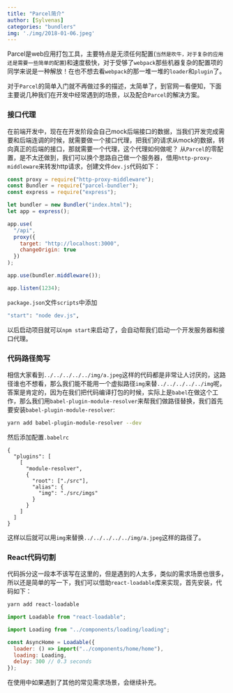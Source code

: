 ```yaml
---
title: "Parcel简介"
author: [Sylvenas]
categories: "bundlers"
img: './img/2018-01-06.jpeg'
---
```


Parcel是web应用打包工具，主要特点是无须任何配置(`当然是吹牛，对于复杂的应用还是需要一些简单的配置`)和速度极快，对于受够了`webpack`那些机器复杂的配置项的同学来说是一种解放！在也不想去看`webpack`的那一堆一堆的`loader`和`plugin`了。

对于`Parcel`的简单入门就不再做过多的描述，太简单了，到官网一看便知，下面主要说几种我们在开发中经常遇到的场景，以及配合`Parcel`的解决方案。

### 接口代理
在前端开发中，现在在开发阶段会自己mock后端接口的数据，当我们开发完成需要和后端连调的时候，就需要做一个接口代理，把我们的请求从mock的数据，转向真正的后端的接口，那就需要一个代理，这个代理如何做呢？
从`Parcel`的零配置，是不太还做到，我们可以换个思路自己做一个服务器，借用`http-proxy-middleware`来转发http请求，创建文件`dev.js`代码如下：
``` js
const proxy = require("http-proxy-middleware");
const Bundler = require("parcel-bundler");
const express = require("express");

let bundler = new Bundler("index.html");
let app = express();

app.use(
  "/api",
  proxy({
    target: "http://localhost:3000",
    changeOrigin: true
  })
);

app.use(bundler.middleware());

app.listen(1234);
```
`package.json`文件`scripts`中添加
``` bash
"start": "node dev.js",
```
以后启动项目就可以`npm start`来启动了，会自动帮我们启动一个开发服务器和接口代理。
### 代码路径简写
相信大家看到`../../../../../img/a.jpeg`这样的代码都是非常让人讨厌的，这路径谁也不想看，那么我们能不能用一个虚拟路径`img`来替`../../../../../img`呢，答案是肯定的，因为在我们把代码编译打包的时候，实际上是`babel`在做这个工作，那么我们用`babel-plugin-module-resolver`来帮我们做路径替换，我们首先要安装`babel-plugin-module-resolver`:
``` bash
yarn add babel-plugin-module-resolver --dev
``` 
然后添加配置`.babelrc`
``` babelrc
{
  "plugins": [
    [
      "module-resolver",
      {
        "root": ["./src"],
        "alias": {
          "img": "./src/imgs"
        }
      }
    ]
  ]
}
```
这样以后就可以用`img`来替换`../../../../../img/a.jpeg`这样的路径了。

### React代码切割
代码拆分这一段本不该写在这里的，但是遇到的人太多，类似的需求场景也很多，所以还是简单的写一下，我们可以借助`react-loadable`库来实现，首先安装，代码如下：
``` bash
yarn add react-loadable
```
``` js
import Loadable from "react-loadable";

import Loading from "../components/loading/loading";

const AsyncHome = Loadable({
  loader: () => import("../components/home/home"),
  loading: Loading,
  delay: 300 // 0.3 seconds
});
```
在使用中如果遇到了其他的常见需求场景，会继续补充。